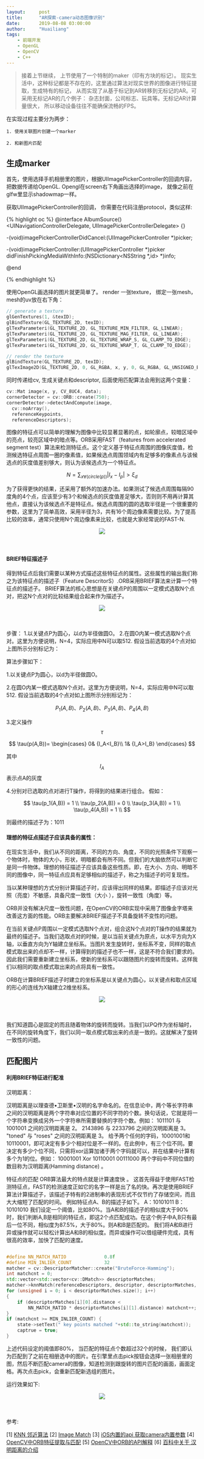 ```yaml
---
layout:     post
title:      "AR探索-camera动态图像识别"
date:       2019-08-08 03:00:00
author:     "Huailiang"
tags:
    - 前端开发
    - OpenGL
    - OpenCV
    - C++
---
```




> 接着上节继续， 上节使用了一个特制的maker（印有方块的标记）。 现实生活中，这种标记都是不存在的，这里通过算法对现实世界的图像进行特征提取，生成特有的标记， 从而实现了从基于标记到AR转移到无标记的AR。可采用无标记AR的几个例子： 杂志封面，公司标志、玩具等。无标记AR计算量很大， 所以移动设备往往不能确保流畅的FPS。 

在实现过程主要分为两步：

```
1. 使用关联图片创建一个marker

2. 和新图片匹配
```

## 生成marker


首先，使用选择手机相册里的图片，根据UIImagePickerController的回调内容，把数据传递给OpenGL. Opengl在screen右下角画出选择的image， 就像之前在glfw里显示shadowmap一样。

获取UIImagePickerController的回调， 你需要在代码注册protocol，类似这样:

{% highlight oc %}
@interface AlbumSource() <UINavigationControllerDelegate, UIImagePickerControllerDelegate>
{}

-(void)imagePickerControllerDidCancel:(UIImagePickerController *)picker;

-(void)imagePickerController:(UIImagePickerController *)picker
 didFinishPickingMediaWithInfo:(NSDictionary<NSString *,id> *)info;

@end

{% endhighlight %}



使用OpenGL画选择的图片就更简单了。 render 一张texture， 绑定一张mesh， mesh的uv放在右下角：

```cpp
// generate a texture
glGenTextures(1, &texID);
glBindTexture(GL_TEXTURE_2D, texID);
glTexParameteri(GL_TEXTURE_2D, GL_TEXTURE_MIN_FILTER, GL_LINEAR);
glTexParameteri(GL_TEXTURE_2D, GL_TEXTURE_MAG_FILTER, GL_LINEAR);
glTexParameteri(GL_TEXTURE_2D, GL_TEXTURE_WRAP_S, GL_CLAMP_TO_EDGE);
glTexParameteri(GL_TEXTURE_2D, GL_TEXTURE_WRAP_T, GL_CLAMP_TO_EDGE);

// render the texture
glBindTexture(GL_TEXTURE_2D, texID);
glTexImage2D(GL_TEXTURE_2D, 0, GL_RGBA, x, y, 0, GL_RGBA, GL_UNSIGNED_BYTE, data);
```

同时传递给cv, 生成关键点和descriptor, 后面使用匹配算法会用到这两个变量：

```cpp
cv::Mat image(x, y, CV_8UC4, data);
cornerDetector = cv::ORB::create(750);
cornerDetector->detectAndCompute(image, 
  cv::noArray(), 
  referenceKeypoints, 
  referenceDescriptors);
```

图像的特征点可以简单的理解为图像中比较显著显著的点，如轮廓点，较暗区域中的亮点，较亮区域中的暗点等。ORB采用FAST（features from accelerated segment test）算法来检测特征点。这个定义基于特征点周围的图像灰度值，检测候选特征点周围一圈的像素值，如果候选点周围领域内有足够多的像素点与该候选点的灰度值差别够大，则认为该候选点为一个特征点。


$$ N =  \sum_{x∀(circle(p))}| I_x - I_p | > \xi_d $$

为了获得更快的结果，还采用了额外的加速办法。如果测试了候选点周围每隔90度角的4个点，应该至少有3个和候选点的灰度值差足够大，否则则不用再计算其他点，直接认为该候选点不是特征点。候选点周围的圆的选取半径是一个很重要的参数，这里为了简单高效，采用半径为3，共有16个周边像素需要比较。为了提高比较的效率，通常只使用N个周边像素来比较，也就是大家经常说的FAST-N.


<center><img src="/img/post-vr/vr1.png" /></center><br><br>



#### BRIEF特征描述子


得到特征点后我们需要以某种方式描述这些特征点的属性。这些属性的输出我们称之为该特征点的描述子（Feature DescritorS）.ORB采用BRIEF算法来计算一个特征点的描述子。
BRIEF算法的核心思想是在关键点P的周围以一定模式选取N个点对，把这N个点对的比较结果组合起来作为描述子。

<center><img src="/img/post-vr/vr9.png" /></center><br><br>

步骤：
1.以关键点P为圆心，以d为半径做圆O。
2.在圆O内某一模式选取N个点对。这里为方便说明，N=4，实际应用中N可以取512.
假设当前选取的4个点对如上图所示分别标记为：


算法步骤如下：

1.以关键点P为圆心，以d为半径做圆O。

2.在圆O内某一模式选取N个点对。这里为方便说明，N=4，实际应用中N可以取512. 假设当前选取的4个点对如上图所示分别标记为：

$$  P_1(A,B)、 P_2(A,B)、 P_3(A,B)、 P_4(A,B) $$

3.定义操作 $$\tau$$

$$
\tau(p(A,B))=
\begin{cases}
0& {I_A<I_B}\\
1& {I_A>I_B}
\end{cases}
$$

其中$$ I_A $$ 表示点A的灰度


4.分别对已选取的点对进行T操作，将得到的结果进行组合。 假如：

$$
\tau(p_1(A,B)) = 1 \\
\tau(p_2(A,B)) = 0 \\
\tau(p_3(A,B)) = 1 \\
\tau(p_4(A,B)) = 1 \\
$$

则最终的描述子为：1011


#### 理想的特征点描述子应该具备的属性：

在现实生活中，我们从不同的距离，不同的方向、角度，不同的光照条件下观察一个物体时，物体的大小，形状，明暗都会有所不同。但我们的大脑依然可以判断它是同一件物体。理想的特征描述子应该具备这些性质。即，在大小、方向、明暗不同的图像中，同一特征点应具有足够相似的描述子，称之为描述子的可复现性。

当以某种理想的方式分别计算描述子时，应该得出同样的结果。即描述子应该对光照（亮度）不敏感，具备尺度一致性（大小 ），旋转一致性（角度）等。

ORB并没有解决尺度一致性问题，在OpenCV的ORB实现中采用了图像金字塔来改善这方面的性能。ORB主要解决BRIEF描述子不具备旋转不变性的问题。

在当前关键点P周围以一定模式选取N个点对，组合这N个点对的T操作的结果就为最终的描述子。当我们选取点对的时候，是以当前关键点为原点，以水平方向为X轴，以垂直方向为Y轴建立坐标系。当图片发生旋转时，坐标系不变，同样的取点模式取出来的点却不一样，计算得到的描述子也不一样，这是不符合我们要求的。因此我们需要重新建立坐标系，使新的坐标系可以跟随图片的旋转而旋转。这样我们以相同的取点模式取出来的点将具有一致性。


ORB在计算BRIEF描述子时建立的坐标系是以关键点为圆心，以关键点和取点区域的形心的连线为X轴建立2维坐标系。

<center><img src="/img/post-vr/vr10.png" /></center><br><br>

我们知道圆心是固定的而且随着物体的旋转而旋转。当我们以PQ作为坐标轴时，在不同的旋转角度下，我们以同一取点模式取出来的点是一致的。这就解决了旋转一致性的问题。

## 匹配图片

#### 利用BRIEF特征进行配准

汉明距离：

汉明距离是以理查德•卫斯里•汉明的名字命名的。在信息论中，两个等长字符串之间的汉明距离是两个字符串对应位置的不同字符的个数。换句话说，它就是将一个字符串变换成另外一个字符串所需要替换的字符个数。例如：
1011101 与 1001001 之间的汉明距离是 2。
2143896 与 2233796 之间的汉明距离是 3。
"toned" 与 "roses" 之间的汉明距离是 3。
给予两个任何的字码，10001001和10110001，即可决定有多少个相对位是不一样的。在此例中，有三个位不同。要决定有多少个位不同，只需将xor运算加诸于两个字码就可以，并在结果中计算有多个为1的位。例如：
10001001
Xor 10110001
00111000
两个字码中不同位值的数目称为汉明距离(Hamming distance) 。


特征点的匹配
ORB算法最大的特点就是计算速度快 。 这首先得益于使用FAST检测特征点，FAST的检测速度正如它的名字一样是出了名的快。再次是使用BRIEF算法计算描述子，该描述子特有的2进制串的表现形式不仅节约了存储空间，而且大大缩短了匹配的时间。
例如特征点A、B的描述子如下。
A：10101011
B：10101010
我们设定一个阈值，比如80%。当A和B的描述子的相似度大于90%时，我们判断A,B是相同的特征点，即这2个点匹配成功。在这个例子中A,B只有最后一位不同，相似度为87.5%，大于80%。则A和B是匹配的。
我们将A和B进行异或操作就可以轻松计算出A和B的相似度。而异或操作可以借组硬件完成，具有很高的效率，加快了匹配的速度。


```cpp

#define NN_MATCH_RATIO              0.8f
#define MIN_INLIER_COUNT            32
matcher = cv::DescriptorMatcher::create("BruteForce-Hamming");
int matchcnt = 0;
std::vector<std::vector<cv::DMatch>> descriptorMatches;
matcher->knnMatch(referenceDescriptors, descriptor, descriptorMatches, 2);
for (unsigned i = 0; i < descriptorMatches.size(); i++)
{
    if (descriptorMatches[i][0].distance < 
        NN_MATCH_RATIO * descriptorMatches[i][1].distance) matchcnt++;
}
if (matchcnt >= MIN_INLIER_COUNT) {
    state->setText(" key points matched "+std::to_string(matchcnt));
    captrue = true;
}
```

上述代码设定的阈值即80%， 当匹配的特征点个数超过32个的时候， 我们即认为匹配到了之前在相册选中的图片。在引擎里点击pick按钮会选择一张相册里的图，然后不断匹配camera的图像，知道检测到跟旋转的图片匹配的画面，画面定格。再次点击pick，会重新匹配新选组的图片。

运行效果如下:

<center><img src="/img/post-vr/vr11.jpg" /></center><br><br>

参考:

[1] [KNN 邻近算法][i3]
[2] [Image Match][i2]
[3] [iOS内置的api 获取camera内置参数][i3]
[4] [OpenCV中ORB特征提取与匹配][i4]
[5] [OpenCV中ORB的API解释][i5]
[6] [百科中关于 汉明距离的介绍][i6]

[i1]: https://github.com/anandmuralidhar24/SimpleARAndroid
[i2]: http://www.anandmuralidhar.com/blog/android/simple-ar/
[i3]: https://baike.baidu.com/item/%E9%82%BB%E8%BF%91%E7%AE%97%E6%B3%95/1151153?fr=aladdin
[i4]: https://mp.weixin.qq.com/s/S4b1OGjRWX1kktefyHAo8A
[i5]: https://blog.csdn.net/weixin_41284198/article/details/81203577
[i6]: http://cvlabwww.epfl.ch/%7Elepetit/papers/calonder_eccv10.pdf
[i7]: https://baike.baidu.com/item/汉明距离/475174